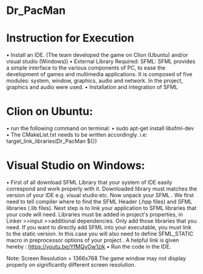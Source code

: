 # Dr_PacMan
# Instruction for Execution

•	Install an IDE. (The team developed the game on Clion (Ubuntu) and/or visual studio (Windows))
•	External Library Required: SFML:  SFML provides a simple interface to the various components of  PC, to ease the development of games and multimedia applications. It is composed of five modules: system, window, graphics, audio and network. In the project, graphics and audio were used.
•	Installation and integration of SFML

# Clion on Ubuntu:
• run the following command on terminal:
• sudo apt-get install libsfml-dev
• The CMakeList.txt needs to be written accordingly. i.e: target_link_libraries(Dr_PacMan ${<add all external libraries here>})
  
# Visual Studio on Windows:
  
• First of all download SFML Library that your system of IDE easily correspond and work properly with it.
Downloaded library must matches the version of your IDE  e.g. visual studio etc.
Now unpack your SFML .
We first need to tell compiler where to find the SFML Header (.hpp files) and SFML libraries (.lib files).
Next step is to link your application to SFML libraries that your code will need.
Libraries must be added in project's properties, in Linker >>input >>additional dependencies.
Only add those libraries that you need.
If you want to directly add SFML into your executable, you must link to the static version. In this case you will also need to define SFML_STATIC macro in preprocessor options of your project .
A helpful link is given hereby : https://youtu.be/YfMQyOw1zik
•	Run the code in the IDE.

Note: Screen Resolution = 1366x768
The game window may not display properly on significantly different screen resolution.

